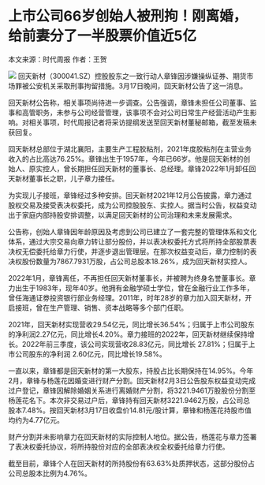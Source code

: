 # 上市公司66岁创始人被刑拘！刚离婚，给前妻分了一半股票价值近5亿

本文来源：时代周报 作者：王贺

![](https://inews.gtimg.com/om_bt/OTONmvi6eae8ipXbmxio8QLeMcmK7nxx9vZg3kad8LlOsAA/1000)
回天新材（300041.SZ）控股股东之一致行动人章锋因涉嫌操纵证券、期货市场罪被公安机关采取刑事拘留措施。3月17日晚间，回天新材公告了这一消息。

回天新材公告称，相关事项尚待进一步调查。公告强调，章锋未担任公司董事、监事和高管职务，未参与公司经营管理，该事项不会对公司日常生产经营活动产生影响。对相关事项，时代周报记者将采访提纲发送至回天新材董秘邮箱，截至发稿未获回复。

回天新材总部位于湖北襄阳，主要生产工程胶粘剂，2021年度胶粘剂在主营业务收入的占比高达76.25%。章锋出生于1957年，今年已66岁。他是回天新材的创始人、原实控人，曾长期担任回天新材的董事长、总经理。章锋2022年1月卸任回天新材董事长之职，儿子章力接任。

为实现儿子接班，章锋经过多种安排。回天新材2021年12月公告披露，章力通过股权交易及接受表决权委托，成为公司控股股东、实控人。据当时公告，权益变动出于家庭内部持股安排调整，以满足回天新材的公司治理和未来发展需求。

公告称，创始人章锋因年龄原因及考虑到公司已建立了一套完整的管理体系和文化体系，通过大宗交易向章力转让部分股份，并以表决权委托方式将所持全部股票表决权无偿委托给章力行使，并逐步退出管理层。在那次权益变动后，章力控制的表决权股份数量为7867.7931万股，占公司总股本18.26%，成为回天新材实控人。

2022年1月，章锋离任，不再担任回天新材董事长，并被聘为终身名誉董事长。章力出生于1983年，现年40岁。他拥有金融学硕士学位，曾在金融行业工作多年，曾任海通证劵投资银行部业务经理。2011年，时年28岁的章力加入回天新材，开启接班，曾在生产管理、销售、资本战略等多个部门任职。

2021年，回天新材实现营收29.54亿元，同比增长36.54%；归属于上市公司股东的净利润2.27亿元，同比增长4.20%。章力接班的2022年，回天新材继续保持增长。2022年前三季度，该公司实现营收28.83亿元，同比增长
27.81%；归属于上市公司股东的净利润 2.60亿元，同比增长19.58%。

一直以来，章锋都是回天新材的第一大股东，持股占比长期保持在14.95%。今年2月，章锋与杨莲花因婚变进行财产分割。回天新材2月3日公告股东权益变动完成过户登记，章锋因解除婚姻关系进行离婚财产分割，将3221.9461万股股份分割至杨莲花名下。本次非交易过户后，章锋持有回天新材3221.9462万股，占公司总股本7.48%。按回天新材3月17日收盘价14.81元/股计算，章锋和杨莲花持股市值均约为4.77亿元。

财产分割并未影响章力在回天新材的实际控制人地位。据公告，杨莲花与章力签署了表决权委托协议，将所持股份对应的全部表决权全权委托给章力行使。

截至目前，章锋个人在回天新材的所持股份有63.63%处质押状态，这部分股份占公司总股本比例为4.76%。

